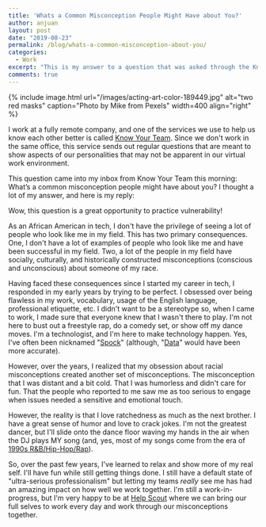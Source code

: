 ```yaml
---
title: 'Whats a Common Misconception People Might Have about You?'
author: anjuan
layout: post
date: "2019-08-23"
permalink: /blog/whats-a-common-misconception-about-you/
categories:
  - Work
excerpt: "This is my answer to a question that was asked through the Know Your Team service that my company uses to help us know each other better."
comments: true
---
```


{% include image.html url="/images/acting-art-color-189449.jpg" alt="two red masks" caption="Photo by Mike from Pexels" width=400 align="right" %}

I work at a fully remote company, and one of the services we use to help us know each other better is called [Know Your Team](https://knowyourteam.com). Since we don't work in the same office, this service sends out regular questions that are meant to show aspects of our personalities that may not be apparent in our virtual work environment.

This question came into my inbox from Know Your Team this morning: What’s a common misconception people might have about you? I thought a lot of my answer, and here is my reply:

Wow, this question is a great opportunity to practice vulnerability!

As an African American in tech, I don't have the privilege of seeing a lot of people who look like me in my field. This has two primary consequences. One, I don't have a lot of examples of people who look like me and have been successful in my field. Two, a lot of the people in my field have socially, culturally, and historically constructed misconceptions (conscious and unconscious) about someone of my race.

Having faced these consequences since I started my career in tech, I responded in my early years by trying to be perfect. I obsessed over being flawless in my work, vocabulary, usage of the English language, professional etiquette, etc. I didn't want to be a stereotype so, when I came to work, I made sure that everyone knew that I wasn't there to play. I'm not here to bust out a freestyle rap, do a comedy set, or show off my dance moves. I'm a technologist, and I'm here to make technology happen. Yes, I've often been nicknamed "[Spock](https://en.wikipedia.org/wiki/Spock)" (although, "[Data](https://en.wikipedia.org/wiki/Data_(Star_Trek))" would have been more accurate).

However, over the years, I realized that my obsession about racial misconceptions created another set of misconceptions. The misconception that I was distant and a bit cold. That I was humorless and didn't care for fun. That the people who reported to me saw me as too serious to engage when issues needed a sensitive and emotional touch.

However, the reality is that I love ratchedness as much as the next brother. I have a great sense of humor and love to crack jokes. I'm not the greatest dancer, but I'll slide onto the dance floor waving my hands in the air when the DJ plays MY song (and, yes, most of my songs come from the era of [1990s R&B/Hip-Hop/Rap](https://en.wikipedia.org/wiki/Bad_Boy_Records)).

So, over the past few years, I've learned to relax and show more of my real self. I'll have fun while still getting things done. I still have a default state of "ultra-serious professionalism" but letting my teams *really* see me has had an amazing impact on how well we work together. I'm still a work-in-progress, but I'm very happy to be at [Help Scout](https://www.helpscout.com/) where we can bring our full selves to work every day and work through our misconceptions together.
